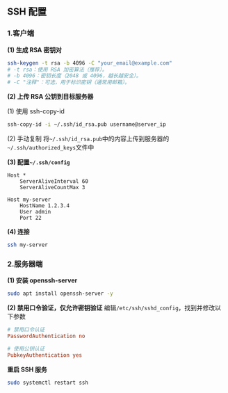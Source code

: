 ## SSH 配置

### 1.客户端

**(1) 生成 RSA 密钥对**

```bash
ssh-keygen -t rsa -b 4096 -C "your_email@example.com"
# -t rsa：使用 RSA 加密算法（推荐）。
# -b 4096：密钥长度（2048 或 4096，越长越安全）。
# -C "注释"：可选，用于标识密钥（通常用邮箱）。
```

**(2) 上传 RSA 公钥到目标服务器**

(1) 使用 ssh-copy-id

```bash
ssh-copy-id -i ~/.ssh/id_rsa.pub username@server_ip
```

(2) 手动复制
将`~/.ssh/id_rsa.pub`中的内容上传到服务器的`~/.ssh/authorized_keys`文件中

**(3) 配置`~/.ssh/config`**

```
Host *
    ServerAliveInterval 60
    ServerAliveCountMax 3

Host my-server
    HostName 1.2.3.4
    User admin
    Port 22
```

**(4) 连接**

```bash
ssh my-server
```

### 2.服务器端

**(1) 安装 openssh-server**

```bash
sudo apt install openssh-server -y
```

**(2) 禁用口令验证，仅允许密钥验证**
编辑`/etc/ssh/sshd_config`，找到并修改以下参数

```ini
# 禁用口令认证
PasswordAuthentication no

# 使用公钥认证
PubkeyAuthentication yes
```

**重启 SSH 服务**

```bash
sudo systemctl restart ssh
```
